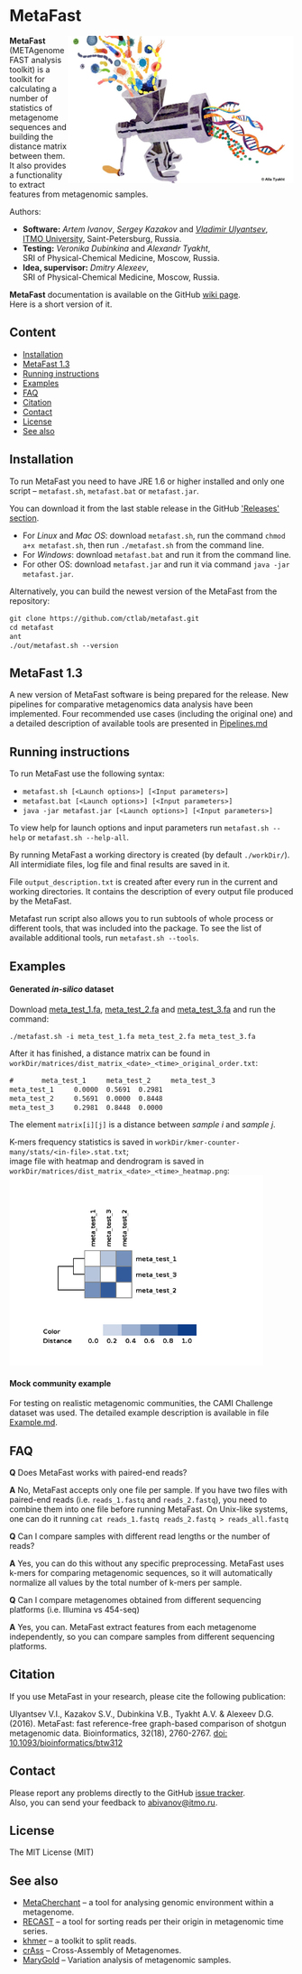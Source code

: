 # MetaFast

<img align="right" src="logo.jpg" alt="MetaFast" width="400">

**MetaFast** (METAgenome FAST analysis toolkit) is a toolkit for calculating a number of statistics of 
metagenome sequences and building the distance matrix between them. It also provides a functionality
to extract features from metagenomic samples.

Authors:
* **Software:** *Artem Ivanov*, *Sergey Kazakov* and [*Vladimir Ulyantsev*](https://ulyantsev.com), <br/>
[ITMO University](http://en.itmo.ru/en/), Saint-Petersburg, Russia.
* **Testing:** *Veronika Dubinkina* and *Alexandr Tyakht*, <br/>
SRI of Physical-Chemical Medicine, Moscow, Russia.
* **Idea, supervisor:** *Dmitry Alexeev*, <br/>
SRI of Physical-Chemical Medicine, Moscow, Russia.


**MetaFast** documentation is available on the GitHub [wiki page](https://github.com/ctlab/metafast/wiki).<br/>
Here is a short version of it.



## Content

* [Installation](#installation)
* [MetaFast 1.3](#metafast-13)
* [Running instructions](#running-instructions)
* [Examples](#examples)
* [FAQ](#faq)
* [Citation](#citation)
* [Contact](#contact)
* [License](#license)
* [See also](#see-also)



## Installation

To run MetaFast you need to have JRE 1.6 or higher installed and only one script – `metafast.sh`, `metafast.bat` or `metafast.jar`.

You can download it from the last stable release in the GitHub ['Releases' section](https://github.com/ctlab/metafast/releases).

* For *Linux* and *Mac OS*: download `metafast.sh`, run the command `chmod a+x metafast.sh`, then run `./metafast.sh` from the command line.
* For *Windows*: download `metafast.bat` and run it from the command line.
* For other OS: download `metafast.jar` and run it via command `java -jar metafast.jar`.


Alternatively, you can build the newest version of the MetaFast from the repository:
~~~
git clone https://github.com/ctlab/metafast.git
cd metafast
ant
./out/metafast.sh --version
~~~


## MetaFast 1.3

A new version of MetaFast software is being prepared for the release. New pipelines for comparative metagenomics data analysis have been implemented. Four recommended use cases (including the original one) and a detailed description of available tools are presented in [Pipelines.md](Pipelines.md)

## Running instructions

To run MetaFast use the following syntax:
* `metafast.sh [<Launch options>] [<Input parameters>]`
* `metafast.bat [<Launch options>] [<Input parameters>]`
* `java -jar metafast.jar [<Launch options>] [<Input parameters>]`

To view help for launch options and input parameters run `metafast.sh --help` or `metafast.sh --help-all`.

By running MetaFast a working directory is created (by default `./workDir/`). 
All intermidiate files, log file and final results are saved in it. 

File `output_description.txt` is created after every run in the current and working directories. 
It contains the description of every output file produced by the MetaFast.

Metafast run script also allows you to run subtools of whole process or different tools, that was included into the package. 
To see the list of available additional tools, run `metafast.sh --tools`.


## Examples

#### Generated _in-silico_ dataset

Download [meta_test_1.fa](https://github.com/ctlab/metafast/raw/master/test_data/meta_test_1.fa),
[meta_test_2.fa](https://github.com/ctlab/metafast/raw/master/test_data/meta_test_2.fa) and 
[meta_test_3.fa](https://github.com/ctlab/metafast/raw/master/test_data/meta_test_3.fa) and run the command:
~~~
./metafast.sh -i meta_test_1.fa meta_test_2.fa meta_test_3.fa
~~~

After it has finished, a distance matrix can be found in `workDir/matrices/dist_matrix_<date>_<time>_original_order.txt`:
~~~
#       meta_test_1     meta_test_2     meta_test_3
meta_test_1     0.0000  0.5691  0.2981
meta_test_2     0.5691  0.0000  0.8448
meta_test_3     0.2981  0.8448  0.0000
~~~

The element `matrix[i][j]` is a distance between *sample i* and *sample j*.

K-mers frequency statistics is saved in `workDir/kmer-counter-many/stats/<in-file>.stat.txt`;<br/>
image file with heatmap and dendrogram is saved in `workDir/matrices/dist_matrix_<date>_<time>_heatmap.png`:<br/>
<img src="test_data/meta_test_heatmap.png" alt="Test heatmap" width="450">

#### Mock community example

For testing on realistic metagenomic communities, the CAMI Challenge dataset was used. The detailed example description is available in file [Example.md](Example.md).

## FAQ

**Q** Does MetaFast works with paired-end reads?

**A** No, MetaFast accepts only one file per sample. If you have two files with paired-end reads (i.e. `reads_1.fastq` and `reads_2.fastq`), you need to combine them into one file before running MetaFast. On Unix-like systems, one can do it running ```cat reads_1.fastq reads_2.fastq > reads_all.fastq```

**Q** Can I compare samples with different read lengths or the number of reads?

**A** Yes, you can do this without any specific preprocessing. MetaFast uses k-mers for comparing metagenomic sequences, so it will automatically normalize all values by the total number of k-mers per sample.

**Q** Can I compare metagenomes obtained from different sequencing platforms (i.e. Illumina vs 454-seq)

**A** Yes, you can. MetaFast extract features from each metagenome independently, so you can compare samples from different sequencing platforms.


## Citation

If you use MetaFast in your research, please cite the following publication:

Ulyantsev V.I., Kazakov S.V., Dubinkina V.B., Tyakht A.V. & Alexeev D.G. (2016). 
MetaFast: fast reference-free graph-based comparison of shotgun metagenomic data. 
Bioinformatics, 32(18), 2760-2767. 
[doi: 10.1093/bioinformatics/btw312](https://academic.oup.com/bioinformatics/article/32/18/2760/1743520)


## Contact

Please report any problems directly to the GitHub [issue tracker](https://github.com/ctlab/metafast/issues).<br/>
Also, you can send your feedback to [abivanov@itmo.ru](mailto:abivanov@itmo.ru).


## License

The MIT License (MIT)


## See also

* [MetaCherchant](https://github.com/ctlab/metacherchant) – a tool for analysing genomic environment within a metagenome.
* [RECAST](https://github.com/ctlab/recast) – a tool for sorting reads per their origin in metagenomic time series.
* [khmer](https://github.com/ged-lab/khmer) – a toolkit to split reads.
* [crAss](http://edwards.sdsu.edu/crass/) – Cross-Assembly of Metagenomes.
* [MaryGold](http://sourceforge.net/projects/metavar/) – Variation analysis of metagenomic samples.


